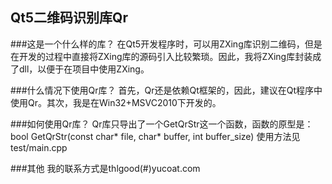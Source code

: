 ﻿Qt5二维码识别库Qr
--------------------
###这是一个什么样的库？
在Qt5开发程序时，可以用ZXing库识别二维码，但是在开发的过程中直接将ZXing库的源码引入比较繁琐。因此，我将ZXing库封装成了dll，以便于在项目中使用ZXing。

###什么情况下使用Qr库？
首先，Qr还是依赖Qt框架的，因此，建议在Qt程序中使用Qr。其次，我是在Win32+MSVC2010下开发的。

###如何使用Qr库？
Qr库只导出了一个GetQrStr这一个函数，函数的原型是：
	bool GetQrStr(const char* file, char* buffer, int buffer_size)
使用方法见
	test/main.cpp
    
###其他
我的联系方式是thlgood(#)yucoat.com
